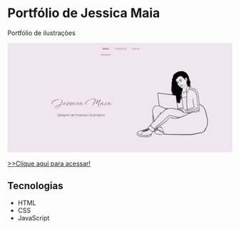 # Portfólio de Jessica Maia
Portfólio de ilustrações

<img src="./assets/preview.png" alt="preview"/>

[>>Clique aqui para acessar!](https://jessicapalhano.github.io/portfolio/)

## Tecnologias
- HTML
- CSS
- JavaScript
